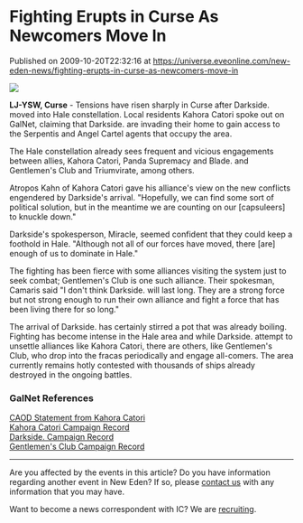 # Fighting Erupts in Curse As Newcomers Move In
Published on 2009-10-20T22:32:16 at https://universe.eveonline.com/new-eden-news/fighting-erupts-in-curse-as-newcomers-move-in

![](http://www.eve-ic.net/media/assets/icarticlebanner.png)  
  
 **LJ-YSW, Curse** - Tensions have risen sharply in Curse after Darkside. moved into Hale constellation. Local residents Kahora Catori spoke out on GalNet, claiming that Darkside. are invading their home to gain access to the Serpentis and Angel Cartel agents that occupy the area.  
  
The Hale constellation already sees frequent and vicious engagements between allies, Kahora Catori, Panda Supremacy and Blade. and Gentlemen's Club and Triumvirate, among others.  
  
Atropos Kahn of Kahora Catori gave his alliance's view on the new conflicts engendered by Darkside's arrival. "Hopefully, we can find some sort of political solution, but in the meantime we are counting on our [capsuleers] to knuckle down."  
  
Darkside's spokesperson, Miracle, seemed confident that they could keep a foothold in Hale. "Although not all of our forces have moved, there [are] enough of us to dominate in Hale."  
  
The fighting has been fierce with some alliances visiting the system just to seek combat; Gentlemen's Club is one such alliance. Their spokesman, Camaris said "I don't think Darkside. will last long. They are a strong force but not strong enough to run their own alliance and fight a force that has been living there for so long."  
  
The arrival of Darkside. has certainly stirred a pot that was already boiling. Fighting has become intense in the Hale area and while Darkside. attempt to unsettle alliances like Kahora Catori, there are others, like Gentlemen's Club, who drop into the fracas periodically and engage all-comers. The area currently remains hotly contested with thousands of ships already destroyed in the ongoing battles.

### GalNet References

[CAOD Statement from Kahora Catori](http://www.eveonline.com/ingameboard.asp?a=topic&threadID=1197534&sid=993437366)  
[Kahora Catori Campaign Record](http://www.kahoracatori.com/killboard/)  
[Darkside. Campaign Record](http://kb.ds-alliance.com/)  
[Gentlemen's Club Campaign Record](http://www.gentlemen-in-space.com/)

* * *

Are you affected by the events in this article? Do you have information regarding another event in New Eden? If so, please [contact us](http://myeve.eve-online.com/news.asp?a=submitrp) with any information that you may have.  
  
Want to become a news correspondent with IC? We are [recruiting](http://www.eveonline.com/isd.asp).
